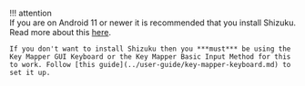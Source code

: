!!! attention  
    If you are on Android 11 or newer it is recommended that you install Shizuku. Read more about this [here](shizuku.md).
    
    If you don't want to install Shizuku then you ***must*** be using the Key Mapper GUI Keyboard or the Key Mapper Basic Input Method for this to work. Follow [this guide](../user-guide/key-mapper-keyboard.md) to set it up.